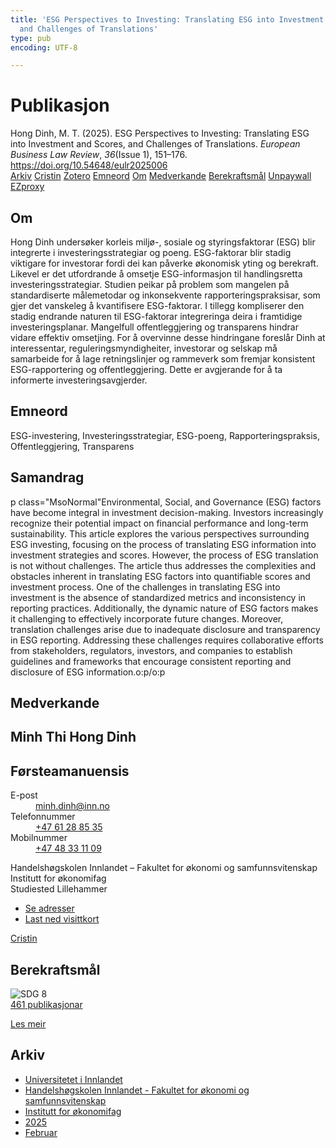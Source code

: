 ```yaml
---
title: 'ESG Perspectives to Investing: Translating ESG into Investment and Scores,
  and Challenges of Translations'
type: pub
encoding: UTF-8

---
```

<h1>Publikasjon</h1>
<article id="csl-bib-container-7JYC3487" class="csl-bib-container">
  <div class="csl-bib-body"> <div class="csl-entry">Hong Dinh, M. T. (2025). ESG Perspectives to Investing: Translating ESG into Investment and Scores, and Challenges of Translations. <i>European Business Law Review</i>, <i>36</i>(Issue 1), 151–176. <a href="https://doi.org/10.54648/eulr2025006">https://doi.org/10.54648/eulr2025006</a></div> </div>
  <div class="csl-bib-buttons">
    <a href="#taxonomy-article-7JYC3487" alt="archive" class="csl-bib-button">Arkiv</a>
    <a href="https://app.cristin.no/results/show.jsf?id=2360866" alt="Cristin" class="csl-bib-button">Cristin</a>
    <a href="http://zotero.org/groups/5881554/items/7JYC3487" alt="Zotero" class="csl-bib-button">Zotero</a>
    <a href="#keywords-article-7JYC3487" alt="keywords" class="csl-bib-button">Emneord</a>
    <a href="#about-article-7JYC3487" alt="about_pub" class="csl-bib-button">Om</a>
    <a href="#contributors-article-7JYC3487" alt="contributors" class="csl-bib-button">Medverkande</a>
    <a href="#sdg-article-7JYC3487" alt="sdg" class="csl-bib-button">Berekraftsmål</a>
    <a href="https://doi.org/10.54648/eulr2025006" alt="Unpaywall" class="csl-bib-button">Unpaywall</a>
    <a href="https://doi.org/10.54648/eulr2025006" alt="EZproxy" class="csl-bib-button">EZproxy</a>
  </div>
  <div id="csl-bib-meta-container-7JYC3487"></div>
</article>
<div id="csl-bib-meta-7JYC3487" class="csl-bib-meta">
  <article id="about-article-7JYC3487" class="about_pub-article">
    <h1>Om</h1>
    Hong Dinh undersøker korleis miljø-, sosiale og styringsfaktorar (ESG) blir integrerte i investeringsstrategiar og poeng. ESG-faktorar blir stadig viktigare for investorar fordi dei kan påverke økonomisk yting og berekraft. Likevel er det utfordrande å omsetje ESG-informasjon til handlingsretta investeringsstrategiar. Studien peikar på problem som mangelen på standardiserte målemetodar og inkonsekvente rapporteringspraksisar, som gjer det vanskeleg å kvantifisere ESG-faktorar. I tillegg kompliserer den stadig endrande naturen til ESG-faktorar integreringa deira i framtidige investeringsplanar. Mangelfull offentleggjering og transparens hindrar vidare effektiv omsetjing. For å overvinne desse hindringane foreslår Dinh at interessentar, reguleringsmyndigheiter, investorar og selskap må samarbeide for å lage retningslinjer og rammeverk som fremjar konsistent ESG-rapportering og offentleggjering. Dette er avgjerande for å ta informerte investeringsavgjerder.
  </article>
  <article id="keywords-article-7JYC3487" class="keywords-article">
    <h1>Emneord</h1>
    ESG-investering, Investeringsstrategiar, ESG-poeng, Rapporteringspraksis, Offentleggjering, Transparens
  </article>
  <article id="abstract-article-7JYC3487" class="abstract-article">
    <h1>Samandrag</h1>
    p class="MsoNormal"Environmental, Social, and Governance (ESG) factors have become integral in investment decision-making. Investors increasingly recognize their potential impact on financial performance and long-term sustainability. This article explores the various perspectives surrounding ESG investing, focusing on the process of translating ESG information into investment strategies and scores. However, the process of ESG translation is not without challenges. The article thus addresses the complexities and obstacles inherent in translating ESG factors into quantifiable scores and investment process. One of the challenges in translating ESG into investment is the absence of standardized metrics and inconsistency in reporting practices. Additionally, the dynamic nature of ESG factors makes it challenging to effectively incorporate future changes. Moreover, translation challenges arise due to inadequate disclosure and transparency in ESG reporting. Addressing these challenges requires collaborative efforts from stakeholders, regulators, investors, and companies to establish guidelines and frameworks that encourage consistent reporting and disclosure of ESG information.o:p/o:p
  </article>
  <article id="contributors-article-7JYC3487" class="contributors-article">
    <h1>Medverkande</h1>
    <div class="personas"> <div class="vrtx-hinn-person-card"> <div class="photo"> <i class="lar la-user-circle missing-person"></i> </div> <div class="info"> <hgroup><h1>Minh Thi Hong Dinh</h1> <h2>Førsteamanuensis</h2> </hgroup><dl> <dt>E-post</dt> <dd> <a href="mailto:minh.dinh@inn.no">minh.dinh@inn.no</a> </dd> <dt>Telefonnummer</dt> <dd><a href="tel:+4761288535"> +47 61 28 85 35 </a></dd> <dt>Mobilnummer</dt> <dd><a href="tel:+4748331109"> +47 48 33 11 09 </a></dd> </dl> <p> Handelshøgskolen Innlandet – Fakultet for økonomi og samfunnsvitenskap<br> Institutt for økonomifag<br> Studiested Lillehammer </p> <ul class="vrtx-hinn-links"> <li><a href="https://www.inn.no/finn-en-ansatt/minh-dinh.html#vrtx-hinn-addresses">Se adresser</a></li> <li><a href="https://www.inn.no/finn-en-ansatt/minh-dinh.html?vrtx=vcf">Last ned visittkort</a></li> </ul> </div> </div> <a href="https://app.cristin.no/persons/show.jsf?id=557095" alt="Cristin URL" class="personas-cristin">Cristin</a> </div>
  </article>
  <article id="sdg-article-7JYC3487" class="sdg-article">
    <h1>Berekraftsmål</h1>
    <div class="sdg-container"><div id="sdg8" class="sdg">
        <img src="{{< params subfolder >}}images/sdg/sdg08_nn.png" class="image" alt="SDG 8">
        <div class="sdg-overlay">
          <a href="{{< params subfolder >}}nn/archive/?sdg=8#archive" class="sdg-publication-count"><span>461</span> publikasjonar</a>
          <p><a href="https://fn.no/om-fn/fns-baerekraftsmaal/anstendig-arbeid-og-oekonomisk-vekst?lang=nno-NO" class="sdg-read-more">Les meir</a></p>
        </div>
      </div></div>
  </article>
  <article id="taxonomy-article-7JYC3487" class="taxonomy-article">
    <h1>Arkiv</h1>
    <ul>
      <li><a href="{{< params subfolder >}}nn/archive/?key=3DCRN523">Universitetet i Innlandet</a></li>
      <li><a href="{{< params subfolder >}}nn/archive/?key=DU8Q9LN9">Handelshøgskolen Innlandet - Fakultet for økonomi og samfunnsvitenskap</a></li>
      <li><a href="{{< params subfolder >}}nn/archive/?key=3IQA89I8">Institutt for økonomifag</a></li>
      <li><a href="{{< params subfolder >}}nn/archive/?key=7XFLPQNF">2025</a></li>
      <li><a href="{{< params subfolder >}}nn/archive/?key=C7XGZUXF">Februar</a></li>
    </ul>
  </article>
</div>

